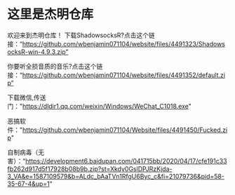 # 这里是杰明仓库
欢迎来到杰明仓库！
下载ShadowsocksR?点击这个链接：“https://github.com/wbenjamin071104/website/files/4491323/ShadowsocksR-win-4.9.3.zip”

你要听全损音质的音乐?点击这个链接：“https://github.com/wbenjamin071104/website/files/4491352/default.zip”

下载微信,传送门："https://dldir1.qq.com/weixin/Windows/WeChat_C1018.exe"

恶搞软件："https://github.com/wbenjamin071104/Website/files/4491450/Fucked.zip"

自制病毒（无害）：“https://development6.baidupan.com/041715bb/2020/04/17/cfe191c33fb262d917d5f17928b08b9b.zip?st=Xkdy0GslDPJRzKjda-3_VA&e=1587109579&b=ALdc_bAaTVn1RfgU6Byc_c&fi=21079736&pid=58-35-67-4&up=1"
